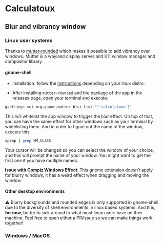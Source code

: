 # Calculatoux

## Blur and vibrancy window

### Linux user systems

Thanks to [mutter-rounded](https://github.com/yilozt/mutter-rounded) which makes it possible to add vibrancy over windows. Mutter is a wayland display server and X11 window manager and compositor library.

#### gnome-shell

- Installation: follow the [Instructions](https://github.com/yilozt/mutter-rounded#readme) depending on your linux distro.

- After installing `mutter-rounded` and the package of the app in the releases page, open your terminal and execute:

```bash
gsettings set org.gnome.mutter blur-list "['calculatoux']"
```

This will whitelist the app window to trigger the blur effect.
On top of that, you can have the same effect for other windows such as your terminal by whitelisting them. And in order to figure out the name of the window, execute this:

```bash
xprop | grep WM_CLASS
```

Your cursor will be changed so you can select the window of your choice, and this will prompt the name of your window. You might want to get the first one if you have mutliple names.

**Issue with Compiz Windows Effect**: This gnome extension doesn't apply for blurry windows, it has a weird effect when dragging and moving the window.

#### Other desktop environments

⚠️ Blurry backgrounds and rounded edges is only supported in gnome-shell due to the diversity of shell environments in linux based systems. And It is, **for now**, better to sick around to what most linux users have on their machine.
Feel free to open either a PR/issue so we can make things work together!

### Windows / MacOS
